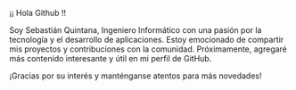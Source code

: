 ¡¡ Hola Github !!

Soy Sebastián Quintana, Ingeniero Informático con una pasión por la tecnología y el desarrollo de aplicaciones. Estoy emocionado de compartir mis proyectos y contribuciones con la comunidad. Próximamente, agregaré más contenido interesante y útil en mi perfil de GitHub.

¡Gracias por su interés y manténganse atentos para más novedades!
